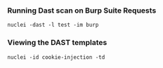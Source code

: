 ### Running Dast scan on Burp Suite Requests

```
nuclei -dast -l test -im burp
```

### Viewing the DAST templates

```
nuclei -id cookie-injection -td
```
